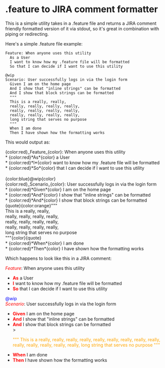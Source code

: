 # .feature to JIRA comment formatter

This is a simple utility takes in a .feature file and returns a JIRA comment friendly formatted version of it via stdout, so it's great in combination with piping or redirecting.

Here's a simple .feature file example:

```Cucumber
Feature: When anyone uses this utility
  As a User
  I want to know how my .feature file will be formatted
  So that I can decide if I want to use this utility

@wip
Scenario: User successfully logs in via the login form
  Given I am on the home page
  And I show that "inline strings" can be formatted
  And I show that block strings can be formatted
  """
  This is a really, really,
  really, really, really, really,
  really, really, really, really,
  really, really, really, really,
  long string that serves no purpose
  """
  When I am done
  Then I have shown how the formatting works
```

This would output as:

{color:red}\_Feature\_{color}: When anyone uses this utility<br>
\*  {color:red}\*As\*{color} a User<br>
\*  {color:red}\*I\*{color} want to know how my .feature file will be formatted<br>
\*  {color:red}\*So\*{color} that I can decide if I want to use this utility<br>
<br>
{color:blue}@wip{color}<br>
{color:red}\_Scenario\_{color}: User successfully logs in via the login form<br>
\*  {color:red}\*Given\*{color} I am on the home page<br>
\*  {color:red}\*And\*{color} I show that "inline strings" can be formatted<br>
\*  {color:red}\*And\*{color} I show that block strings can be formatted<br>
{quote}{color:orange}"""<br>
This is a really, really,<br>
really, really, really, really,<br>
really, really, really, really,<br>
really, really, really, really,<br>
long string that serves no purpose<br>
"""{color}{quote}<br>
\*  {color:red}\*When\*{color} I am done<br>
\*  {color:red}\*Then\*{color} I have shown how the formatting works

Which happens to look like this in a JIRA comment:

<span style="color:#f00;"><em>Feature</em></span>: When anyone uses this utility
<ul>
<li>  <span style="color:#f00;"><strong>As</strong></span> a User</li>
<li>  <span style="color:#f00;"><strong>I</strong></span> want to know how my .feature file will be formatted</li>
<li>  <span style="color:#f00;"><strong>So</strong></span> that I can decide if I want to use this utility</li>
</ul>
<span style="color:#00f;">@wip</span><br>
<span style="color:#f00;"><em>Scenario</em></span>: User successfully logs in via the login form
<ul>
<li>  <span style="color:#f00;"><strong>Given</strong></span> I am on the home page</li>
<li>  <span style="color:#f00;"><strong>And</strong></span> I show that "inline strings" can be formatted</li>
<li>  <span style="color:#f00;"><strong>And</strong></span> I show that block strings can be formatted</li>
> <p style="color:rgb(255, 165, 0);">"""
 This is a really, really,
 really, really, really, really,
 really, really, really, really,
 really, really, really, really,
 long string that serves no purpose
 """</p></li>
 
<li>  <span style="color:#f00;"><strong>When</strong></span> I am done</li>
<li>  <span style="color:#f00;"><strong>Then</strong></span> I have shown how the formatting works</li>
</ul>
